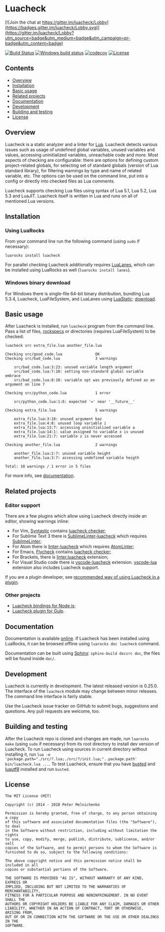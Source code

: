 # Luacheck

[![Join the chat at https://gitter.im/luacheck/Lobby](https://badges.gitter.im/luacheck/Lobby.svg)](https://gitter.im/luacheck/Lobby?utm_source=badge&utm_medium=badge&utm_campaign=pr-badge&utm_content=badge)

[![Build Status](https://travis-ci.org/lunarmodules/luacheck.png?branch=master)](https://travis-ci.org/lunarmodules/luacheck)
[![Windows build status](https://ci.appveyor.com/api/projects/status/pgox2vvelagw1fux/branch/master?svg=true&passingText=Windows%20build%20passing&failingText=Windows%20build%20failing)](https://ci.appveyor.com/project/lunarmodules/luacheck/branch/master)
[![codecov](https://codecov.io/gh/lunarmodules/luacheck/branch/master/graph/badge.svg)](https://codecov.io/gh/lunarmodules/luacheck)
[![License](https://img.shields.io/badge/License-MIT-brightgreen.svg)](LICENSE)

## Contents

* [Overview](#overview)
* [Installation](#installation)
* [Basic usage](#basic-usage)
* [Related projects](#related-projects)
* [Documentation](#documentation)
* [Development](#development)
* [Building and testing](#building-and-testing)
* [License](#license)

## Overview

Luacheck is a static analyzer and a linter for [Lua](http://www.lua.org). Luacheck detects various issues such as usage of undefined global variables, unused variables and values, accessing uninitialized variables, unreachable code and more. Most aspects of checking are configurable: there are options for defining custom project-related globals, for selecting set of standard globals (version of Lua standard library), for filtering warnings by type and name of related variable, etc. The options can be used on the command line, put into a config or directly into checked files as Lua comments.

Luacheck supports checking Lua files using syntax of Lua 5.1, Lua 5.2, Lua 5.3 and LuaJIT. Luacheck itself is written in Lua and runs on all of mentioned Lua versions.

## Installation

### Using LuaRocks

From your command line run the following command (using `sudo` if necessary):

```
luarocks install luacheck
```

For parallel checking Luacheck additionally requires [LuaLanes](https://github.com/LuaLanes/lanes), which can be installed using LuaRocks as well (`luarocks install lanes`).

### Windows binary download

For Windows there is single-file 64-bit binary distribution, bundling Lua 5.3.4, Luacheck, LuaFileSystem, and LuaLanes using [LuaStatic](https://github.com/ers35/luastatic):
[download](https://github.com/lunarmodules/luacheck/releases/download/0.25.0/luacheck.exe).

## Basic usage

After Luacheck is installed, run `luacheck` program from the command line. Pass a list of files, [rockspecs](https://github.com/luarocks/luarocks/wiki/Rockspec-format) or directories (requires LuaFileSystem) to be checked:

```
luacheck src extra_file.lua another_file.lua
```

```
Checking src/good_code.lua               OK
Checking src/bad_code.lua                3 warnings

    src/bad_code.lua:3:23: unused variable length argument
    src/bad_code.lua:7:10: setting non-standard global variable embrace
    src/bad_code.lua:8:10: variable opt was previously defined as an argument on line 7

Checking src/python_code.lua             1 error

    src/python_code.lua:1:6: expected '=' near '__future__'

Checking extra_file.lua                  5 warnings

    extra_file.lua:3:18: unused argument baz
    extra_file.lua:4:8: unused loop variable i
    extra_file.lua:13:7: accessing uninitialized variable a
    extra_file.lua:14:1: value assigned to variable x is unused
    extra_file.lua:21:7: variable z is never accessed

Checking another_file.lua                2 warnings

    another_file.lua:2:7: unused variable height
    another_file.lua:3:7: accessing undefined variable heigth

Total: 10 warnings / 1 error in 5 files
```

For more info, see [documentation](https://luacheck.readthedocs.io/en/stable/).

## Related projects

### Editor support

There are a few plugins which allow using Luacheck directly inside an editor, showing warnings inline:

* For Vim, [Syntastic](https://github.com/vim-syntastic/syntastic) contains [luacheck checker](https://github.com/vim-syntastic/syntastic/wiki/Lua%3A---luacheck);
* For Sublime Text 3 there is [SublimeLinter-luacheck](https://packagecontrol.io/packages/SublimeLinter-luacheck) which requires [SublimeLinter](https://sublimelinter.readthedocs.io/en/latest/);
* For Atom there is [linter-luacheck](https://atom.io/packages/linter-luacheck) which requires [AtomLinter](https://github.com/steelbrain/linter);
* For Emacs, [Flycheck](http://www.flycheck.org/en/latest/) contains [luacheck checker](http://www.flycheck.org/en/latest/languages.html#lua);
* For Brackets, there is [linter.luacheck](https://github.com/Malcolm3141/brackets-luacheck) extension;
* For Visual Studio code there is [vscode-luacheck](https://marketplace.visualstudio.com/items?itemName=dwenegar.vscode-luacheck) extension. [vscode-lua](https://marketplace.visualstudio.com/items?itemName=trixnz.vscode-lua) extension also includes Luacheck support.

If you are a plugin developer, see [recommended way of using Luacheck in a plugin](http://luacheck.readthedocs.org/en/stable/cli.html#stable-interface-for-editor-plugins-and-tools).

### Other projects

* [Luacheck bindings for Node.js](https://www.npmjs.com/package/luacheck);
* [Luacheck plugin for Gulp](https://www.npmjs.com/package/gulp-luacheck).

## Documentation

Documentation is available [online](https://luacheck.readthedocs.io/en/stable/). If Luacheck has been installed using LuaRocks, it can be browsed offline using `luarocks doc luacheck` command.

Documentation can be built using [Sphinx](http://sphinx-doc.org/): `sphinx-build docsrc doc`, the files will be found inside `doc/`.

## Development

Luacheck is currently in development. The latest released version is 0.25.0. The interface of the `luacheck` module may change between minor releases. The command line interface is fairly stable.

Use the Luacheck issue tracker on GitHub to submit bugs, suggestions and questions. Any pull requests are welcome, too.

## Building and testing

After the Luacheck repo is cloned and changes are made, run `luarocks make` (using `sudo` if necessary) from its root directory to install dev version of Luacheck. To run Luacheck using sources in current directory without installing it, run `lua -e 'package.path="./src/?.lua;./src/?/init.lua;"..package.path' bin/luacheck.lua ...`. To test Luacheck, ensure that you have [busted](http://olivinelabs.com/busted/) and [luautf8](https://github.com/starwing/luautf8) installed and run `busted`.

## License

```
The MIT License (MIT)

Copyright (c) 2014 - 2018 Peter Melnichenko

Permission is hereby granted, free of charge, to any person obtaining a copy
of this software and associated documentation files (the "Software"), to deal
in the Software without restriction, including without limitation the rights
to use, copy, modify, merge, publish, distribute, sublicense, and/or sell
copies of the Software, and to permit persons to whom the Software is
furnished to do so, subject to the following conditions:

The above copyright notice and this permission notice shall be included in all
copies or substantial portions of the Software.

THE SOFTWARE IS PROVIDED "AS IS", WITHOUT WARRANTY OF ANY KIND, EXPRESS OR
IMPLIED, INCLUDING BUT NOT LIMITED TO THE WARRANTIES OF MERCHANTABILITY,
FITNESS FOR A PARTICULAR PURPOSE AND NONINFRINGEMENT. IN NO EVENT SHALL THE
AUTHORS OR COPYRIGHT HOLDERS BE LIABLE FOR ANY CLAIM, DAMAGES OR OTHER
LIABILITY, WHETHER IN AN ACTION OF CONTRACT, TORT OR OTHERWISE, ARISING FROM,
OUT OF OR IN CONNECTION WITH THE SOFTWARE OR THE USE OR OTHER DEALINGS IN THE
SOFTWARE.
```
